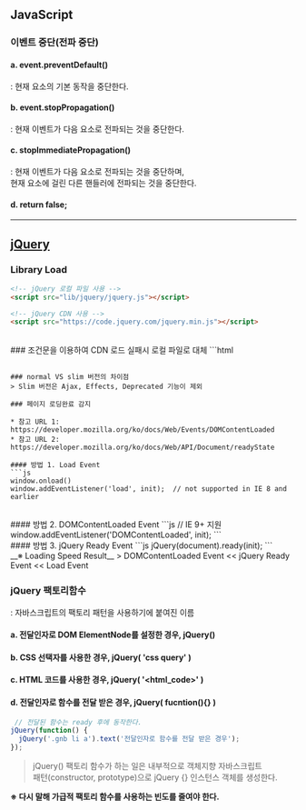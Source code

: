 ## JavaScript

### 이벤트 중단(전파 중단)

#### a. event.preventDefault()
: 현재 요소의 기본 동작을 중단한다.
<br>
#### b. event.stopPropagation()
: 현재 이벤트가 다음 요소로 전파되는 것을 중단한다.
<br>
#### c. stopImmediatePropagation()
: 현재 이벤트가 다음 요소로 전파되는 것을 중단하며, <br>
현재 요소에 걸린 다른 핸들러에 전파되는 것을 중단한다.
<br>
#### d. return false;

---

## [jQuery](http://jquery.com/)
 
### Library Load
```html
<!-- jQuery 로컬 파일 사용 -->
<script src="lib/jquery/jquery.js"></script>

<!-- jQuery CDN 사용 -->
<script src="https://code.jquery.com/jquery.min.js"></script>
```
<br>
### 조건문을 이용하여 CDN 로드 실패시 로컬 파일로 대체
```html
<script src="https://code.jquery.com/jquery.min.js"></script>
<script>
// 방법 1.
if ( !window.jQuery ) { document.write('<script src="lib/jquery/jquery.min.js"><\/script>'); }

// 방법 2.
window.jQuery || document.write('<script src="lib/jquery/jquery.min.js"><\/script>');

// 방법 3.
!window.jQuery && document.write('<script src="lib/jquery/jquery.min.js"><\/script>');
</script>
```

### normal VS slim 버전의 차이점
> Slim 버전은 Ajax, Effects, Deprecated 기능이 제외

### 페이지 로딩완료 감지

* 참고 URL 1: https://developer.mozilla.org/ko/docs/Web/Events/DOMContentLoaded
* 참고 URL 2: https://developer.mozilla.org/ko/docs/Web/API/Document/readyState

#### 방법 1. Load Event
```js
window.onload() 
window.addEventListener('load', init);  // not supported in IE 8 and earlier
```
<br>
#### 방법 2. DOMContentLoaded Event
```js
// IE 9+ 지원
window.addEventListener('DOMContentLoaded', init);
```
<br>
#### 방법 3. jQuery Ready Event
```js
jQuery(document).ready(init);
```
<br>
__※ Loading Speed Result__
> DOMContentLoaded Event << jQuery Ready Event << Load Event


### jQuery 팩토리함수
: 자바스크립트의 팩토리 패턴을 사용하기에 붙여진 이름<br>

#### a. 전달인자로 DOM ElementNode를 설정한 경우, jQuery()


#### b. CSS 선택자를 사용한 경우, jQuery( 'css query' )


#### c. HTML 코드를 사용한 경우, jQuery( '<html_code>' )


#### d. 전달인자로 함수를 전달 받은 경우, jQuery( fucntion(){} )
```js
 // 전달된 함수는 ready 후에 동작한다.
jQuery(function() {
  jQuery('.gnb li a').text('전달인자로 함수를 전달 받은 경우');
});
```

> jQuery() 팩토리 함수가 하는 일은 내부적으로 객체지향 자바스크립트 <br>
> 패턴(constructor, prototype)으로 jQuery {} 인스턴스 객체를 생성한다.

__※ 다시 말해 가급적 팩토리 함수를 사용하는 빈도를 줄여야 한다.__